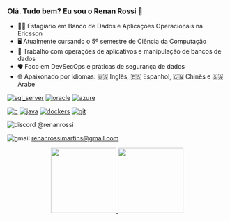 ### Olá. Tudo bem? Eu sou o Renan Rossi 👋

- 🧑‍💼 Estagiário em Banco de Dados e Aplicações Operacionais na Ericsson
- 🖥️ Atualmente cursando o 5º semestre de Ciência da Computação
- 💼 Trabalho com operações de aplicativos e manipulação de bancos de dados
- 🛡️ Foco em DevSecOps e práticas de segurança de dados
- 🌐 Apaixonado por idiomas: 🇺🇸 Inglês, 🇪🇸 Espanhol, 🇨🇳 Chinês e 🇸🇦 Árabe

[![sql_server](https://img.shields.io/badge/Microsoft%20SQL%20Server-CC2927?style=for-the-badge&logo=microsoft%20sql%20server&logoColor=white)](https://github.com/stars/martinsRossi/lists/sql-server)
[![oracle](https://img.shields.io/badge/Oracle-F80000?style=for-the-badge&logo=Oracle&logoColor=white)](https://github.com/stars/martinsRossi/lists/oracle-database)
[![azure](https://img.shields.io/badge/microsoft%20azure-0089D6?style=for-the-badge&logo=microsoft-azure&logoColor=white)](https://github.com/stars/martinsRossi/lists/azure)
<!--[![azure_function](https://img.shields.io/badge/Azure_DevOps-0078D7?style=for-the-badge&logo=azure-devops&logoColor=white)]()-->
[![c](https://img.shields.io/badge/C-00599C?style=for-the-badge&logo=c&logoColor=white)](https://github.com/stars/martinsRossi/lists/c)
[![java]((https://img.shields.io/badge/Java-000?style=for-the-badge&logo=java))](https://github.com/stars/martinsRossi/lists/java)
[![dockers](https://img.shields.io/badge/Docker-2CA5E0?style=for-the-badge&logo=docker&logoColor=white)](https://encurtador.com.br/iyO79)
[![git](https://img.shields.io/badge/GIT-E44C30?style=for-the-badge&logo=git&logoColor=white)](https://github.com/stars/martinsRossi/lists/git)


![discord](https://img.shields.io/badge/Discord-5865F2?style=for-the-badge&logo=discord&logoColor=white) @renanrossi

![gmail](https://img.shields.io/badge/Gmail-D14836?style=for-the-badge&logo=gmail&logoColor=white) renanrossimartins@gmail.com


<div align="center">
  <a href="https://github.com/martinsRossi">
  <img height="150em" src="https://github-readme-stats.vercel.app/api?username=martinsRossi&show_icons=true&theme=highcontrast&include_all_commits=true&count_private=true"/>
  <img height="150em" src="https://github-readme-stats.vercel.app/api/top-langs/?username=martinsRossi&layout=compact&langs_count=7&theme=highcontrast"/>
</div>

